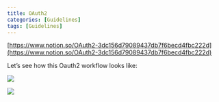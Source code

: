 ```yaml
---
title: OAuth2
categories: [Guidelines]
tags: [Guidelines]
---
```


[https://www.notion.so/OAuth2-3dc156d79089437db7f6becd4fbc222d](https://www.notion.so/OAuth2-3dc156d79089437db7f6becd4fbc222d)


Let’s see how this Oauth2 workflow looks like:


![](https://prod-files-secure.s3.us-west-2.amazonaws.com/9960fb2a-b75e-4bea-a8f9-b00925db1215/3bce41e0-99e8-4ebd-9701-e2bc9cbb79a2/Untitled.png?X-Amz-Algorithm=AWS4-HMAC-SHA256&X-Amz-Content-Sha256=UNSIGNED-PAYLOAD&X-Amz-Credential=ASIAZI2LB466YSLAIMVF%2F20250304%2Fus-west-2%2Fs3%2Faws4_request&X-Amz-Date=20250304T202250Z&X-Amz-Expires=3600&X-Amz-Security-Token=IQoJb3JpZ2luX2VjELz%2F%2F%2F%2F%2F%2F%2F%2F%2F%2FwEaCXVzLXdlc3QtMiJHMEUCIQDEHONopZiaBUXia3Z8MofnblhWfR2CWpAf79b2NpCQlgIgCzps9atWDZig6lvFdpd1XFuj3yz7zNj8Vb6dc71Cz5oqiAQI9f%2F%2F%2F%2F%2F%2F%2F%2F%2F%2FARAAGgw2Mzc0MjMxODM4MDUiDJMtKp2UNCRgK9gB0yrcA8PGGx%2B1rMb6TQEw21cHeH4XoeuaBaI0huaE4Lss4RgULAxAUumJMva35Xn6Nu2RqotEOarOShmB77pdkFK%2FewvquoJo5JR5Ct3wIlFp2FITNtcSVDZtFro0v%2FT0maOqL0xVDBy0F39wVx24RenrFBWM4tPNOIlhfuspd9382u%2B7ocOyzmdpP5gJR0UyRRdYYT3sWMI%2FD0VK5bA42ces1a4%2BXZemekzZT89CQJ1mWN3bZ%2F86kiHqGPbI4B3RK4WQSkrfuHczIgDXTZOt8haFlhLMv47VWG%2FkDLv1TKOGzD7BWMKDX4E8plRs3aLPNCkkIrZW57X63JMEjiPIbZFPzyJowJvZDELmzqYUWj5R95XBOHCsPi7A5y6683urEgzIfTWvXTmxaxAdWURdDTw5uwOM5VHfiT1tLELWRKJzbxBK0oIcF2svjRolwOoeL7tVKOtXymu%2BQPMBLWv5X1nLWuy3ITmjQP%2Bo81Odnayko%2F1G0pt6wSwz62%2BeyRm%2BWBObeNUcwUHxobd1EOIeVpDqFBZlTmR3SLc0UABmPd%2BWyTcunLjdTYzy%2FYhKuJtP9lqtj7QF9Yxz0E5CYBLJIpB6yKhQFBq9qUmtwmJeRNRglCjCuHkf0Easy6KkxI9AMOK5nb4GOqUB%2FNKDchs%2F3b55tUA%2Bnt%2BCLMSo%2F0CaM32d%2BpvjXiGReDZupQAfb806Efv9A0pHxeaQP8bRMOz26fv6OpG6eq%2FYs%2BaJAt5B6REaCs2d7i%2BS8uKa0B20RhpkyaiTtLY5MWxQRhGrNK6eY2u37%2F4j%2B32s16tUL0ydRe0dSKwWbMdf0g4VczQjFCFlx7BlvWhRAEZnS%2FTSvMDfBZqqvY%2FRbWFwJFvmb8w%2F&X-Amz-Signature=e318acee00b4bb7e04358354eb64f0748c6d7eb67b6f3d608484ef78e9c7c60d&X-Amz-SignedHeaders=host&x-id=GetObject)


![](https://prod-files-secure.s3.us-west-2.amazonaws.com/9960fb2a-b75e-4bea-a8f9-b00925db1215/27d32b66-de43-41de-80f7-7edb81d1190f/Untitled.png?X-Amz-Algorithm=AWS4-HMAC-SHA256&X-Amz-Content-Sha256=UNSIGNED-PAYLOAD&X-Amz-Credential=ASIAZI2LB466YSLAIMVF%2F20250304%2Fus-west-2%2Fs3%2Faws4_request&X-Amz-Date=20250304T202250Z&X-Amz-Expires=3600&X-Amz-Security-Token=IQoJb3JpZ2luX2VjELz%2F%2F%2F%2F%2F%2F%2F%2F%2F%2FwEaCXVzLXdlc3QtMiJHMEUCIQDEHONopZiaBUXia3Z8MofnblhWfR2CWpAf79b2NpCQlgIgCzps9atWDZig6lvFdpd1XFuj3yz7zNj8Vb6dc71Cz5oqiAQI9f%2F%2F%2F%2F%2F%2F%2F%2F%2F%2FARAAGgw2Mzc0MjMxODM4MDUiDJMtKp2UNCRgK9gB0yrcA8PGGx%2B1rMb6TQEw21cHeH4XoeuaBaI0huaE4Lss4RgULAxAUumJMva35Xn6Nu2RqotEOarOShmB77pdkFK%2FewvquoJo5JR5Ct3wIlFp2FITNtcSVDZtFro0v%2FT0maOqL0xVDBy0F39wVx24RenrFBWM4tPNOIlhfuspd9382u%2B7ocOyzmdpP5gJR0UyRRdYYT3sWMI%2FD0VK5bA42ces1a4%2BXZemekzZT89CQJ1mWN3bZ%2F86kiHqGPbI4B3RK4WQSkrfuHczIgDXTZOt8haFlhLMv47VWG%2FkDLv1TKOGzD7BWMKDX4E8plRs3aLPNCkkIrZW57X63JMEjiPIbZFPzyJowJvZDELmzqYUWj5R95XBOHCsPi7A5y6683urEgzIfTWvXTmxaxAdWURdDTw5uwOM5VHfiT1tLELWRKJzbxBK0oIcF2svjRolwOoeL7tVKOtXymu%2BQPMBLWv5X1nLWuy3ITmjQP%2Bo81Odnayko%2F1G0pt6wSwz62%2BeyRm%2BWBObeNUcwUHxobd1EOIeVpDqFBZlTmR3SLc0UABmPd%2BWyTcunLjdTYzy%2FYhKuJtP9lqtj7QF9Yxz0E5CYBLJIpB6yKhQFBq9qUmtwmJeRNRglCjCuHkf0Easy6KkxI9AMOK5nb4GOqUB%2FNKDchs%2F3b55tUA%2Bnt%2BCLMSo%2F0CaM32d%2BpvjXiGReDZupQAfb806Efv9A0pHxeaQP8bRMOz26fv6OpG6eq%2FYs%2BaJAt5B6REaCs2d7i%2BS8uKa0B20RhpkyaiTtLY5MWxQRhGrNK6eY2u37%2F4j%2B32s16tUL0ydRe0dSKwWbMdf0g4VczQjFCFlx7BlvWhRAEZnS%2FTSvMDfBZqqvY%2FRbWFwJFvmb8w%2F&X-Amz-Signature=eb9a13012a7e035411297b751c202466fdecfd6390464eb51d76e63c44fe42ff&X-Amz-SignedHeaders=host&x-id=GetObject)

